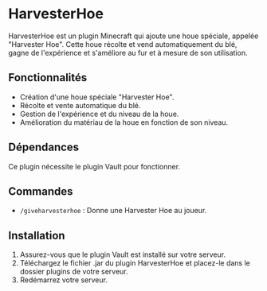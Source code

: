 # HarvesterHoe

HarvesterHoe est un plugin Minecraft qui ajoute une houe spéciale, appelée "Harvester Hoe". Cette houe récolte et vend automatiquement du blé, gagne de l'expérience et s'améliore au fur et à mesure de son utilisation.

## Fonctionnalités

- Création d'une houe spéciale "Harvester Hoe".
- Récolte et vente automatique du blé.
- Gestion de l'expérience et du niveau de la houe.
- Amélioration du matériau de la houe en fonction de son niveau.

## Dépendances

Ce plugin nécessite le plugin Vault pour fonctionner.

## Commandes

- `/giveharvesterhoe` : Donne une Harvester Hoe au joueur.

## Installation

1. Assurez-vous que le plugin Vault est installé sur votre serveur.
2. Téléchargez le fichier .jar du plugin HarvesterHoe et placez-le dans le dossier plugins de votre serveur.
3. Redémarrez votre serveur.
